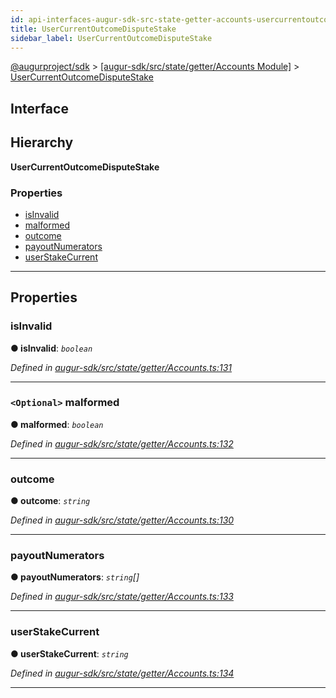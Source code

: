 ```yaml
---
id: api-interfaces-augur-sdk-src-state-getter-accounts-usercurrentoutcomedisputestake
title: UserCurrentOutcomeDisputeStake
sidebar_label: UserCurrentOutcomeDisputeStake
---
```


[@augurproject/sdk](api-readme.md) > [[augur-sdk/src/state/getter/Accounts Module]](api-modules-augur-sdk-src-state-getter-accounts-module.md) > [UserCurrentOutcomeDisputeStake](api-interfaces-augur-sdk-src-state-getter-accounts-usercurrentoutcomedisputestake.md)

## Interface

## Hierarchy

**UserCurrentOutcomeDisputeStake**

### Properties

* [isInvalid](api-interfaces-augur-sdk-src-state-getter-accounts-usercurrentoutcomedisputestake.md#isinvalid)
* [malformed](api-interfaces-augur-sdk-src-state-getter-accounts-usercurrentoutcomedisputestake.md#malformed)
* [outcome](api-interfaces-augur-sdk-src-state-getter-accounts-usercurrentoutcomedisputestake.md#outcome)
* [payoutNumerators](api-interfaces-augur-sdk-src-state-getter-accounts-usercurrentoutcomedisputestake.md#payoutnumerators)
* [userStakeCurrent](api-interfaces-augur-sdk-src-state-getter-accounts-usercurrentoutcomedisputestake.md#userstakecurrent)

---

## Properties

<a id="isinvalid"></a>

###  isInvalid

**● isInvalid**: *`boolean`*

*Defined in [augur-sdk/src/state/getter/Accounts.ts:131](https://github.com/AugurProject/augur/blob/0787bf1a23/packages/augur-sdk/src/state/getter/Accounts.ts#L131)*

___
<a id="malformed"></a>

### `<Optional>` malformed

**● malformed**: *`boolean`*

*Defined in [augur-sdk/src/state/getter/Accounts.ts:132](https://github.com/AugurProject/augur/blob/0787bf1a23/packages/augur-sdk/src/state/getter/Accounts.ts#L132)*

___
<a id="outcome"></a>

###  outcome

**● outcome**: *`string`*

*Defined in [augur-sdk/src/state/getter/Accounts.ts:130](https://github.com/AugurProject/augur/blob/0787bf1a23/packages/augur-sdk/src/state/getter/Accounts.ts#L130)*

___
<a id="payoutnumerators"></a>

###  payoutNumerators

**● payoutNumerators**: *`string`[]*

*Defined in [augur-sdk/src/state/getter/Accounts.ts:133](https://github.com/AugurProject/augur/blob/0787bf1a23/packages/augur-sdk/src/state/getter/Accounts.ts#L133)*

___
<a id="userstakecurrent"></a>

###  userStakeCurrent

**● userStakeCurrent**: *`string`*

*Defined in [augur-sdk/src/state/getter/Accounts.ts:134](https://github.com/AugurProject/augur/blob/0787bf1a23/packages/augur-sdk/src/state/getter/Accounts.ts#L134)*

___

